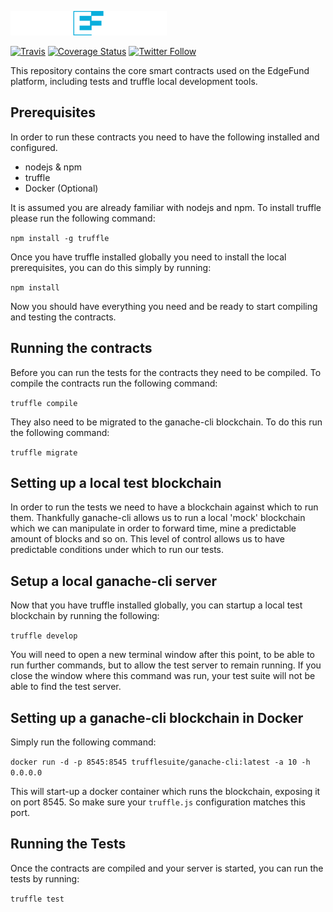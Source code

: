 ![logo](/assets/EdgeFundNew.png "EdgeFundLogo")

[![Travis](https://api.travis-ci.org/edgefund/edgefund-core.svg?branch=master)](https://travis-ci.org/edgefund/edgefund-core)
[![Coverage Status](https://coveralls.io/repos/github/edgefund/edgefund-core/badge.svg?branch=master)](https://coveralls.io/github/edgefund/edgefund-core?branch=master)
[![Twitter Follow](https://img.shields.io/twitter/follow/edgefundteam.svg?style=social&label=Follow)](https://www.twitter.com/edgefundteam)

This repository contains the core smart contracts used on the EdgeFund platform, including tests and truffle local development tools.

## Prerequisites

In order to run these contracts you need to have the following installed and configured.

* nodejs & npm
* truffle
* Docker (Optional)

It is assumed you are already familiar with nodejs and npm.  To install truffle please run the following command:

`npm install -g truffle`

Once you have truffle installed globally you need to install the local prerequisites, you can do this simply by running:

`npm install`

Now you should have everything you need and be ready to start compiling and testing the contracts.

## Running the contracts

Before you can run the tests for the contracts they need to be compiled. To compile the contracts run the following command:

`truffle compile`

They also need to be migrated to the ganache-cli blockchain.  To do this run the following command:

`truffle migrate`

## Setting up a local test blockchain

In order to run the tests we need to have a blockchain against which to run them.  Thankfully ganache-cli
allows us to run a local 'mock' blockchain which we can manipulate in order to forward time, mine a predictable
amount of blocks and so on.  This level of control allows us to have predictable conditions under which to run
our tests.

## Setup a local ganache-cli server

Now that you have truffle installed globally, you can startup a local test blockchain by running the following:

`truffle develop`

You will need to open a new terminal window after this point, to be able to run further commands, but to allow
the test server to remain running.  If you close the window where this command was run, your test suite will not
be able to find the test server.

## Setting up a ganache-cli blockchain in Docker

Simply run the following command:

`docker run -d -p 8545:8545 trufflesuite/ganache-cli:latest -a 10 -h 0.0.0.0`

This will start-up a docker container which runs the blockchain, exposing it on port 8545.  So make sure
your `truffle.js` configuration matches this port.

## Running the Tests

Once the contracts are compiled and your server is started, you can run the tests by running:

`truffle test`

